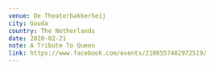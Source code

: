 ```yaml
---
venue: De Theaterbakkerheij
city: Gouda
country: The Netherlands
date: 2020-02-21
note: A Tribute To Queen
link: https://www.facebook.com/events/2106557482972519/
---
```

